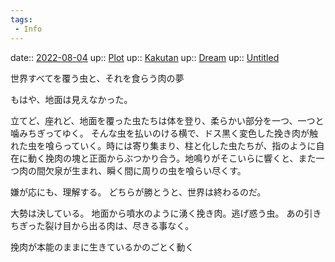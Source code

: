 ```yaml
---
tags:
 - Info
---
```


date:: [2022-08-04](Daily_Note/2022-08-04.md)
up:: [Plot](../Bar/Novel/Chaos/Plot.md)
up:: [Kakutan](../Bar/Novel/Nacaria/Kakutan.md)
up:: [Dream](../Bar/Novel/Topics/Dream.md)
up:: [Untitled](../Novels/Clean/Canareal/Untitled.md)

世界すべてを覆う虫と、それを食らう肉の夢

もはや、地面は見えなかった。

立てど、座れど、地面を覆った虫たちは体を登り、柔らかい部分を一つ、一つと噛みちぎってゆく。
そんな虫を払いのける横で、ドス黒く変色した挽き肉が触れた虫を喰らっていく。時には寄り集まり、柱と化した虫たちが、指のように自在に動く挽肉の塊と正面からぶつかり合う。地鳴りがそこいらに響くと、また一つ肉の間欠泉が生まれ、瞬く間に周りの虫を喰らい尽くす。

嫌が応にも、理解する。
どちらが勝とうと、世界は終わるのだ。

大勢は決している。
地面から噴水のように湧く挽き肉。逃げ惑う虫。
あの引きちぎった裂け目から出る肉は、尽きる事なく。




挽肉が本能のままに生きているかのごとく動く